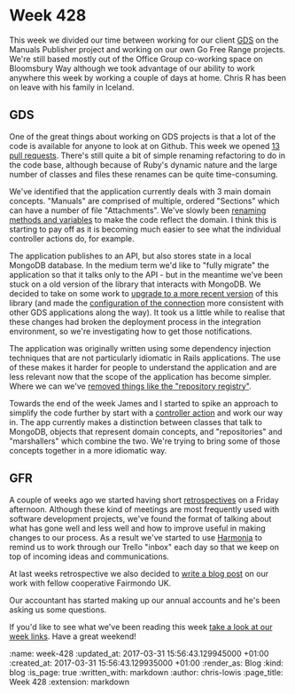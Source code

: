 Week 428
========

This week we divided our time between working for our
client [GDS](https://gds.blog.gov.uk/) on the Manuals Publisher
project and working on our own Go Free Range projects. We're still
based mostly out of the Office Group co-working space on Bloomsbury
Way although we took advantage of our ability to work anywhere this
week by working a couple of days at home. Chris R has been on leave
with his family in Iceland.

## GDS

One of the great things about working on GDS projects is that a lot of
the code is available for anyone to look at on Github. This week we
opened
[13 pull requests](https://github.com/alphagov/manuals-publisher/pulls?utf8=%E2%9C%93&q=is%3Apr%20created%3A2017-03-27..2017-04-01). There's
still quite a bit of simple renaming refactoring to do in the code
base, although because of Ruby's dynamic nature and the large number
of classes and files these renames can be quite time-consuming.

We've identified that the application currently deals with 3 main
domain concepts. "Manuals" are comprised of multiple, ordered
"Sections" which can have a number of file "Attachments". We've slowly
been
[renaming methods and variables](https://github.com/alphagov/manuals-publisher/pull/919) to
make the code reflect the domain. I think this is starting to pay off
as it is becoming much easier to see what the individual controller
actions do, for example.

The application publishes to an API, but also stores state in a local
MongoDB database. In the medium term we'd like to "fully migrate" the
application so that it talks only to the API - but in the meantime
we've been stuck on a old version of the library that interacts with
MongoDB. We decided to take on some work
to
[upgrade to a more recent version](https://github.com/alphagov/manuals-publisher/pull/928) of
this library (and made
the
[configuration of the connection](https://github.com/alphagov/manuals-publisher/pull/936) more
consistent with other GDS applications along the way). It took us a
little while to realise that these changes had broken the deployment
process in the integration environment, so we're investigating how to
get those notifications.

The application was originally written using some dependency injection
techniques that are not particularly idiomatic in Rails
applications. The use of these makes it harder for people to
understand the application and are less relevant now that the scope of
the application has become simpler. Where we can
we've
[removed things like the "repository registry"](https://github.com/alphagov/manuals-publisher/pull/926).

Towards the end of the week James and I started to spike an approach
to simplify the code further by start with
a
[controller action](https://github.com/alphagov/manuals-publisher/blob/33bee7df0/app/controllers/manuals_controller.rb#L22) and
work our way in. The app currently makes a distinction between classes
that talk to MongoDB, objects that represent domain concepts, and
"repositories" and "marshallers" which combine the two. We're trying
to bring some of those concepts together in a more idiomatic way.

## GFR

A couple of weeks ago we started having
short
[retrospectives](https://en.wikipedia.org/wiki/Retrospective#Software_development) on
a Friday afternoon. Although these kind of meetings are most
frequently used with software development projects, we've found the
format of talking about what has gone well and less well and how to
improve useful in making changes to our process. As a result we've
started to use [Harmonia](http://harmonia.io/) to remind us to work
through our Trello "inbox" each day so that we keep on top of incoming
ideas and communications.

At last weeks retrospective we also decided
to
[write a blog post](http://gofreerange.com/cooperating-with-fairmondo)
on our work with fellow cooperative Fairmondo UK.

Our accountant has started making up our annual accounts and he's been
asking us some questions.

If you'd like to see what we've been reading this
week
[take a look at our week links](http://gofreerange.com/week-428-links). Have
a great weekend!

:name: week-428
:updated_at: 2017-03-31 15:56:43.129945000 +01:00
:created_at: 2017-03-31 15:56:43.129935000 +01:00
:render_as: Blog
:kind: blog
:is_page: true
:written_with: markdown
:author: chris-lowis
:page_title: Week 428
:extension: markdown
